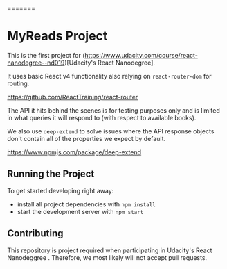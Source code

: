 =======
# MyReads Project

This is the first project for (https://www.udacity.com/course/react-nanodegree--nd019)[Udacity's React Nanodegree]. 

It uses basic React v4 functionality also relying on `react-router-dom` for routing.

https://github.com/ReactTraining/react-router

The API it hits behind the scenes is for testing purposes only and is limited in what queries it will respond to (with respect to available books).

We also use `deep-extend` to solve issues where the API response objects don't contain all of the properties we expect by default.

https://www.npmjs.com/package/deep-extend

## Running the Project

To get started developing right away:

* install all project dependencies with `npm install`
* start the development server with `npm start`

## Contributing

This repository is project required when participating in Udacity's React Nanodeggree . Therefore, we most likely will not accept pull requests.
